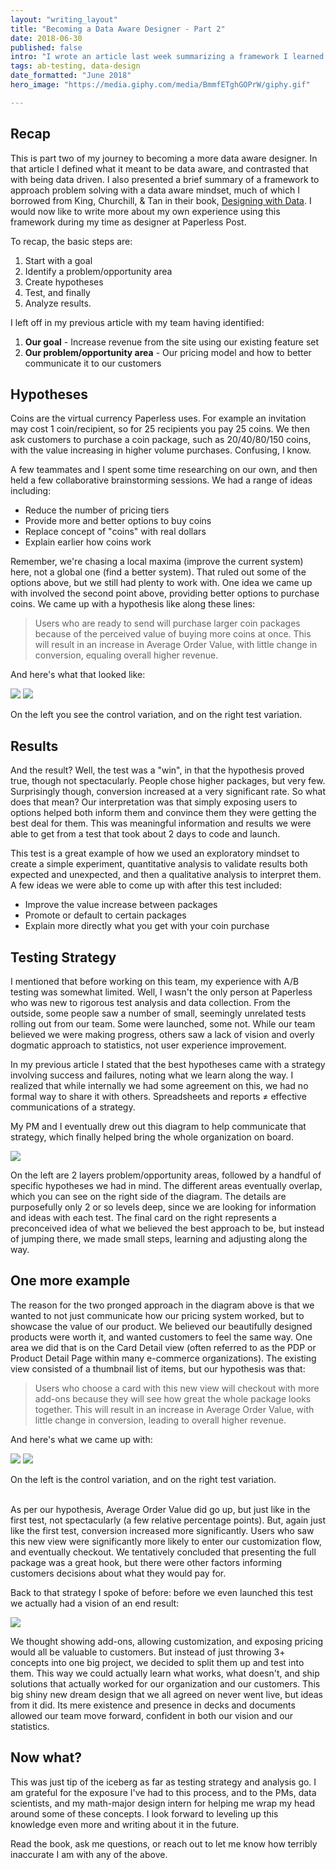 ```yaml
---
layout: "writing_layout"
title: "Becoming a Data Aware Designer - Part 2"
date: 2018-06-30   
published: false
intro: "I wrote an article last week summarizing a framework I learned on my path to becoming a data-aware designer. Here are some examples of what that actually looked like."
tags: ab-testing, data-design
date_formatted: "June 2018"
hero_image: "https://media.giphy.com/media/BmmfETghGOPrW/giphy.gif"

---
```

## Recap

This is part two of my journey to becoming a more data aware designer. In that article I defined what it meant to be data aware, and contrasted that with being data driven. I also presented a brief summary of a framework to approach problem solving with a data aware mindset, much of which I borrowed from King, Churchill, & Tan in their book, [Designing with Data](https://www.amazon.com/Designing-Data-Improving-Experience-Testing/dp/1449334830). I would now like to write more about my own experience using this framework during my time as designer at Paperless Post.

To recap, the basic steps are:  

1. Start with a goal  
2. Identify a problem/opportunity area  
3. Create hypotheses    
4. Test, and finally  
5. Analyze results.

I left off in my previous article with my team having identified:

1. **Our goal** - Increase revenue from the site using our existing feature set  
2. **Our problem/opportunity area** - Our pricing model and how to better communicate it to our customers

## Hypotheses

Coins are the virtual currency Paperless uses. For example an invitation may cost 1 coin/recipient, so for 25 recipients you pay 25 coins.  We then ask customers to purchase a coin package, such as 20/40/80/150 coins, with the value increasing in higher volume purchases. Confusing, I know.

A few teammates and I spent some time researching on our own, and then held a few collaborative brainstorming sessions. We had a range of ideas including:

- Reduce the number of pricing tiers
- Provide more and better options to buy coins
- Replace concept of "coins" with real dollars
- Explain earlier how coins work

Remember, we're chasing a local maxima (improve the current system) here, not a global one (find a better system). That ruled out some of the options above, but we still had plenty to work with. One idea we came up with involved the second point above, providing better options to purchase coins. We came up with a hypothesis like along these lines:

> Users who are ready to send will purchase larger coin packages because of the perceived value of buying more coins at once.  This will result in an increase in Average Order Value, with little change in conversion, equaling overall higher revenue.

And here's what that looked like:

<div class="image-wrapper large image-two-across box-shadow">
    <img src="../images/blog/ab-test-coins--before.png" />
    <img src="../images/blog/ab-test-coins--after.png" />
</div>
<p class='caption'>On the left you see the control variation, and on the right test variation.</p>

## Results

And the result? Well, the test was a "win", in that the hypothesis proved true, though not spectacularly. People chose higher packages, but very few. Surprisingly though, conversion increased at a very significant rate. So what does that mean? Our interpretation was that simply exposing users to options helped both inform them and convince them they were getting the best deal for them. This was meaningful information and results we were able to get from a test that took about 2 days to code and launch.

This test is a great example of how we used an exploratory mindset to create a simple experiment, quantitative analysis to validate results both expected and unexpected, and then a qualitative analysis to interpret them. A few ideas we were able to come up with after this test included:

- Improve the value increase between packages
- Promote or default to certain packages
- Explain more directly what you get with your coin purchase


## Testing Strategy

I mentioned that before working on this team, my experience with A/B testing was somewhat limited. Well, I wasn't the only person at Paperless who was new to rigorous test analysis and data collection. From the outside, some people saw a number of small, seemingly unrelated tests rolling out from our team. Some were launched, some not. While our team believed we were making progress, others saw a lack of vision and overly dogmatic approach to statistics, not user experience improvement.

In my previous article I stated that the best hypotheses came with a strategy involving success and failures, noting what we learn along the way. I realized that while internally we had some agreement on this, we had no formal way to share it with others. Spreadsheets and reports ≠ effective communications of a strategy.

My PM and I eventually drew out this diagram to help communicate that strategy, which finally helped bring the whole organization on board.

 <div class="image-wrapper extra-large gray-bg">
     <img src="../images/blog/ab-test-diagram-wout-bg.png" />
 </div>

 On the left are 2 layers problem/opportunity areas, followed by a handful of specific hypotheses we had in mind. The different areas eventually overlap, which you can see on the right side of the diagram. The details are purposefully only 2 or so levels deep, since we are looking for information and ideas with each test. The final card on the right represents a preconceived idea of what we believed the best approach to be, but instead of jumping there, we made small steps, learning and adjusting along the way.

## One more example

The reason for the two pronged approach in the diagram above is that we wanted to not just communicate how our pricing system worked, but to showcase the value of our product. We believed our beautifully designed products were worth it, and wanted customers to feel the same way. One area we did that is on the Card Detail view (often referred to as the PDP or Product Detail Page within many e-commerce organizations). The existing view consisted of a thumbnail list of items, but our hypothesis was that:

> Users who choose a card with this new view will checkout with more add-ons because they will see how great the whole package looks together.  This will result in an increase in Average Order Value, with little change in conversion, leading to overall higher revenue.

And here's what we came up with:

<div class="image-wrapper extra-large image-two-across box-shadow">
    <img src="../images/blog/card-detail--before.png" />
    <img src="../images/blog/card-detail--after.png" />
</div>
<p class='caption'>On the left is the control variation, and on the right test variation.</p>

<br/>
As per our hypothesis, Average Order Value did go up, but just like in the first test, not spectacularly (a few relative percentage points). But, again just like the first test, conversion increased more significantly. Users who saw this new view were significantly more likely to enter our customization flow, and eventually checkout. We tentatively concluded that presenting the full package was a great hook, but there were other factors informing customers decisions about what they would pay for.

Back to that strategy I spoke of before: before we even launched this test we actually had a vision of an end result:

<div class="image-wrapper medium">
    <img src="../images/blog/card-detail--future.png" />
</div>

We thought showing add-ons, allowing customization, and exposing pricing would all be valuable to customers. But instead of just throwing 3+ concepts into one big project, we decided to split them up and test into them. This way we could actually learn what works, what doesn't, and ship solutions that actually worked for our organization and our customers. This big shiny new dream design that we all agreed on never went live, but ideas from it did. Its mere existence and presence in decks and documents allowed our team move forward, confident in both our vision and our statistics.

## Now what?

This was just tip of the iceberg as far as testing strategy and analysis go. I am grateful for the exposure I've had to this process, and to the PMs, data scientists, and my math-major design intern for helping me wrap my head around some of these concepts. I look forward to leveling up this knowledge even more and writing about it in the future.

Read the book, ask me questions, or reach out to let me know how terribly inaccurate I am with any of the above.
